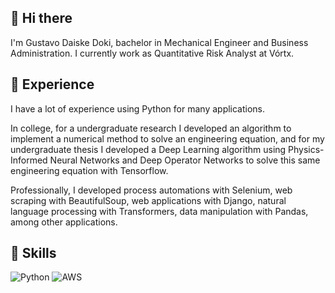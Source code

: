 ## 👋 Hi there
I'm Gustavo Daiske Doki, bachelor in Mechanical Engineer and Business Administration. I currently work as Quantitative Risk Analyst at Vórtx.

## 🧪 Experience
I have a lot of experience using Python for many applications. 

In college, for a undergraduate research I developed an algorithm to implement a numerical method to solve an engineering equation, and for my undergraduate thesis I developed a Deep Learning algorithm using Physics-Informed Neural Networks and Deep Operator Networks to solve this same engineering equation with Tensorflow. 

Professionally, I developed process automations with Selenium, web scraping with BeautifulSoup, web applications with Django, natural language processing with Transformers, data manipulation with Pandas, among other applications.

## 🧠 Skills
![Python](https://img.shields.io/badge/python-3670A0?style=for-the-badge&logo=python&logoColor=ffdd54)
![AWS](https://img.shields.io/badge/AWS-%23FF9900.svg?style=for-the-badge&logo=amazon-aws&logoColor=white)

<!--
**gustavoddoki/gustavoddoki** is a ✨ _special_ ✨ repository because its `README.md` (this file) appears on your GitHub profile.

Here are some ideas to get you started:

- 🔭 I’m currently working on ...
- 🌱 I’m currently learning ...
- 👯 I’m looking to collaborate on ...
- 🤔 I’m looking for help with ...
- 💬 Ask me about ...
- 📫 How to reach me: ...
- 😄 Pronouns: ...
- ⚡ Fun fact: ...
-->
